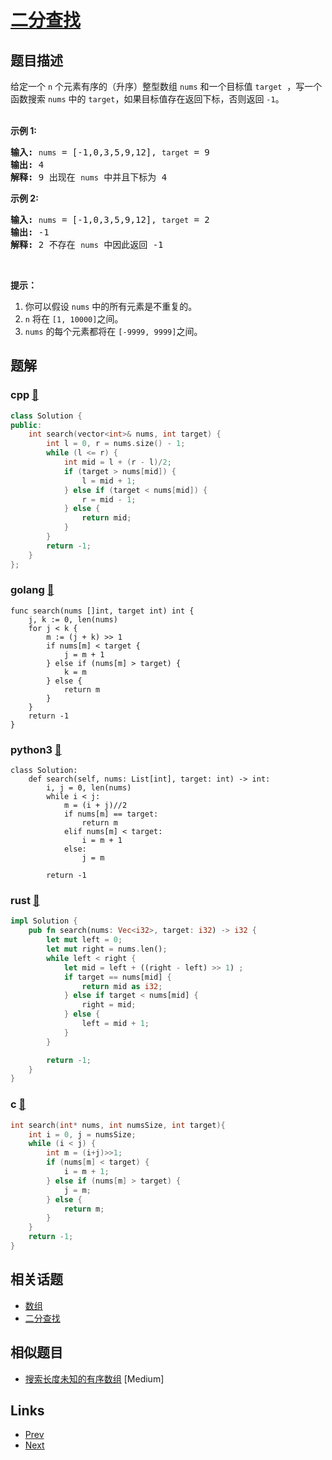 
# [二分查找](https://leetcode-cn.com/problems/binary-search)

## 题目描述

<p>给定一个&nbsp;<code>n</code>&nbsp;个元素有序的（升序）整型数组&nbsp;<code>nums</code> 和一个目标值&nbsp;<code>target</code> &nbsp;，写一个函数搜索&nbsp;<code>nums</code>&nbsp;中的 <code>target</code>，如果目标值存在返回下标，否则返回 <code>-1</code>。</p>

<p><br>
<strong>示例 1:</strong></p>

<pre><strong>输入:</strong> <code>nums</code> = [-1,0,3,5,9,12], <code>target</code> = 9
<strong>输出:</strong> 4
<strong>解释:</strong> 9 出现在 <code>nums</code> 中并且下标为 4
</pre>

<p><strong>示例&nbsp;2:</strong></p>

<pre><strong>输入:</strong> <code>nums</code> = [-1,0,3,5,9,12], <code>target</code> = 2
<strong>输出:</strong> -1
<strong>解释:</strong> 2 不存在 <code>nums</code> 中因此返回 -1
</pre>

<p>&nbsp;</p>

<p><strong>提示：</strong></p>

<ol>
	<li>你可以假设 <code>nums</code>&nbsp;中的所有元素是不重复的。</li>
	<li><code>n</code>&nbsp;将在&nbsp;<code>[1, 10000]</code>之间。</li>
	<li><code>nums</code>&nbsp;的每个元素都将在&nbsp;<code>[-9999, 9999]</code>之间。</li>
</ol>


## 题解

### cpp [🔗](binary-search.cpp) 
```cpp
class Solution {
public:
    int search(vector<int>& nums, int target) {
        int l = 0, r = nums.size() - 1;
        while (l <= r) {
            int mid = l + (r - l)/2;
            if (target > nums[mid]) {
                l = mid + 1;
            } else if (target < nums[mid]) {
                r = mid - 1;
            } else {
                return mid;
            }
        }
        return -1;
    }
};
```
### golang [🔗](binary-search.go) 
```golang
func search(nums []int, target int) int {
    j, k := 0, len(nums)
    for j < k {
        m := (j + k) >> 1
        if nums[m] < target {
            j = m + 1
        } else if (nums[m] > target) {
            k = m
        } else {
            return m
        }
    }
    return -1
}
```
### python3 [🔗](binary-search.py) 
```python3
class Solution:
    def search(self, nums: List[int], target: int) -> int:
        i, j = 0, len(nums)
        while i < j:
            m = (i + j)//2
            if nums[m] == target:
                return m
            elif nums[m] < target:
                i = m + 1
            else:
                j = m

        return -1

```
### rust [🔗](binary-search.rs) 
```rust
impl Solution {
    pub fn search(nums: Vec<i32>, target: i32) -> i32 {
        let mut left = 0;
        let mut right = nums.len();
        while left < right {
            let mid = left + ((right - left) >> 1) ;
            if target == nums[mid] {
                return mid as i32;
            } else if target < nums[mid] {
                right = mid;
            } else {
                left = mid + 1;
            }
        }

        return -1;
    }
}
```
### c [🔗](binary-search.c) 
```c
int search(int* nums, int numsSize, int target){
    int i = 0, j = numsSize;
    while (i < j) {
        int m = (i+j)>>1;
        if (nums[m] < target) {
            i = m + 1;
        } else if (nums[m] > target) {
            j = m;
        } else {
            return m; 
        }
    }
    return -1;
}
```


## 相关话题

- [数组](https://leetcode-cn.com/tag/array) 
- [二分查找](https://leetcode-cn.com/tag/binary-search) 


## 相似题目

- [搜索长度未知的有序数组](../search-in-a-sorted-array-of-unknown-size/README.md)  [Medium] 


## Links

- [Prev](../kth-largest-element-in-a-stream/README.md) 
- [Next](../letter-case-permutation/README.md) 

